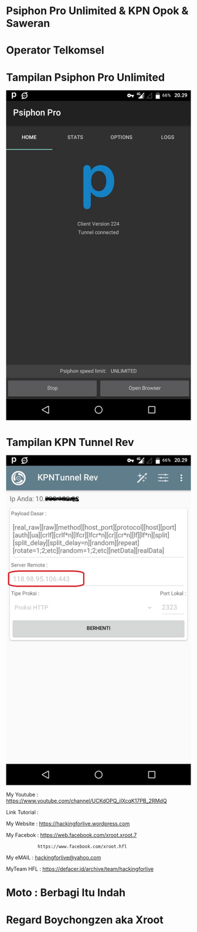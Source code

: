 # Psiphon Pro Unlimited & KPN Opok & Saweran 

# Operator Telkomsel

# Tampilan Psiphon Pro Unlimited
![be](https://raw.githubusercontent.com/boychongzen18/OpokPlusSawer/master/popon.jpg)
# Tampilan KPN Tunnel Rev
![be](https://raw.githubusercontent.com/boychongzen18/OpokPlusSawer/master/kpn.jpg)




My Youtube    : https://www.youtube.com/channel/UCKdOPQ_iIXcqK17PB_2RMdQ

Link Tutorial : 

My Website    : https://hackingforlive.wordpress.com

My Facebok    : https://web.facebook.com/xroot.xroot.7

                https://www.facebook.com/xroot.hfl

My eMAIL      : hackingforlive@yahoo.com

MyTeam HFL    : https://defacer.id/archive/team/hackingforlive

# Moto : Berbagi Itu Indah

# Regard Boychongzen aka Xroot
